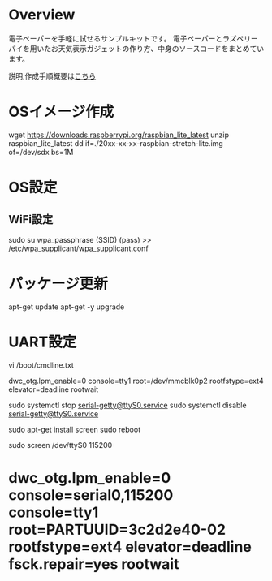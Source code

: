 # Overview
電子ペーパーを手軽に試せるサンプルキットです。
電子ペーパーとラズペリーパイを用いたお天気表示ガジェットの作り方、中身のソースコードをまとめています。

説明,作成手順概要は[こちら](https://gitpitch.com/simpart/epd-trial/master?grs=github&t=sky)


# OSイメージ作成
wget https://downloads.raspberrypi.org/raspbian_lite_latest
unzip raspbian_lite_latest
dd if=./20xx-xx-xx-raspbian-stretch-lite.img of=/dev/sdx bs=1M

# OS設定
## WiFi設定
sudo su
wpa_passphrase (SSID) (pass) >> /etc/wpa_supplicant/wpa_supplicant.conf

# パッケージ更新
apt-get update
apt-get -y upgrade

# UART設定
vi /boot/cmdline.txt

dwc_otg.lpm_enable=0 console=tty1 root=/dev/mmcblk0p2 rootfstype=ext4 elevator=deadline rootwait

sudo systemctl stop serial-getty@ttyS0.service
sudo systemctl disable serial-getty@ttyS0.service


sudo apt-get install screen
sudo reboot

sudo screen /dev/ttyS0 115200


# dwc_otg.lpm_enable=0 console=serial0,115200 console=tty1 root=PARTUUID=3c2d2e40-02 rootfstype=ext4 elevator=deadline fsck.repair=yes rootwait




 
